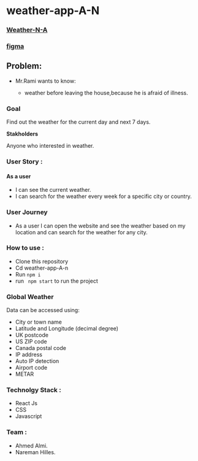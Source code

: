 # weather-app-A-N
### [Weather-N-A](https://agitated-aryabhata-065109.netlify.com/)
### [figma](https://www.figma.com/file/GP9su0QT2IIg3lTKhv3jzNvU/weather)

## Problem:

- Mr.Rami wants to know:

  - weather before leaving the house,because he is afraid of illness.

### **Goal**

Find out the weather for the current day and next 7 days.

**Stakholders**

Anyone who interested in weather.

### **User Story** : 
 #### As a user
  * I can see the current weather.
  * I can search for the weather every week for a specific city or country.

### User Journey
* As a user I can open the website and see the weather based on my location and can search for the weather for any city.

### **How to use** : 
* Clone this repository
* Cd weather-app-A-n
* Run ``` npm i ```
* run ``` npm start``` to run the project
### Global Weather
Data can be accessed using:
* City or town name
* Latitude and Longitude (decimal degree)
* UK postcode
* US ZIP code
* Canada postal code
* IP address
* Auto IP detection
* Airport code
* METAR

### **Technolgy Stack** : 

  * React Js
  * CSS
  * Javascript

  ### **Team** :
  * Ahmed Almi.
  * Nareman Hilles.

